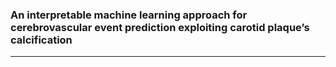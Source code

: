 ### An interpretable machine learning approach for cerebrovascular event prediction exploiting carotid plaque’s calcification

---





